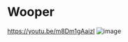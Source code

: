 # Wooper
https://youtu.be/m8Dm1gAaizI
![image](https://github.com/user-attachments/assets/e5fa9141-93ce-40e4-a9f4-3aa55ea8bad5)
